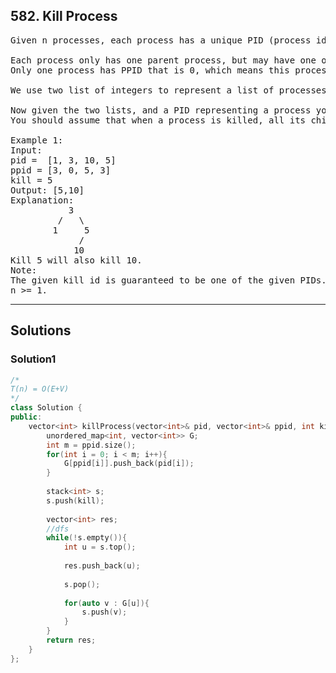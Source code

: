 ## 582. Kill Process

<pre>
Given n processes, each process has a unique PID (process id) and its PPID (parent process id).

Each process only has one parent process, but may have one or more children processes. This is just like a tree structure. 
Only one process has PPID that is 0, which means this process has no parent process. All the PIDs will be distinct positive integers.

We use two list of integers to represent a list of processes, where the first list contains PID for each process and the second list contains the corresponding PPID.

Now given the two lists, and a PID representing a process you want to kill, return a list of PIDs of processes that will be killed in the end. 
You should assume that when a process is killed, all its children processes will be killed. No order is required for the final answer.

Example 1:
Input: 
pid =  [1, 3, 10, 5]
ppid = [3, 0, 5, 3]
kill = 5
Output: [5,10]
Explanation: 
           3
         /   \
        1     5
             /
            10
Kill 5 will also kill 10.
Note:
The given kill id is guaranteed to be one of the given PIDs.
n >= 1.
</pre>

------------------------------------------------------------

## Solutions

### Solution1
```c++
/*
T(n) = O(E+V)
*/
class Solution {
public:
    vector<int> killProcess(vector<int>& pid, vector<int>& ppid, int kill) {
        unordered_map<int, vector<int>> G;
        int m = ppid.size();
        for(int i = 0; i < m; i++){
            G[ppid[i]].push_back(pid[i]);
        }
        
        stack<int> s;
        s.push(kill);
         
        vector<int> res;
        //dfs
        while(!s.empty()){
            int u = s.top();
            
            res.push_back(u);
            
            s.pop();
            
            for(auto v : G[u]){
                s.push(v);
            }
        }
        return res;
    }
};
```
